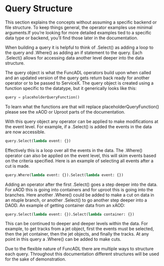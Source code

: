 # Query Structure

This section explains the concepts without assuming a specific backend or file structure. To keep things general, the operator examples use minimal arguments.If you’re looking for more detailed examples tied to a specific data type or backend, you’ll find those later in the documentation.

When building a query it is helpful to think of .Select() as adding a loop to the query and .Where() as adding an if statement to the query. Each .Select() allows for accessing data another level deeper into the data structure.

The query object is what the FuncADL operators build upon when called and an updated version of the query gets return back ready for another operator or to be passed to ServiceX. The query object is created using a function specific to the datatype, but it generically looks like this:

```python
query = placeholderQueryFunction()
```

To learn what the functions are that will replace placeholderQueryFunction() please see the xAOD or Uproot parts of the documentation.

With this query object any operator can be applied to make modifications at the event level. For example, if a .Select() is added the events in the data are now accessible.

```python
query.Select(lambda event: {})
```

Effectively this is a loop over all the events in the data. The .Where() operator can also be applied on the event level, this will skim events based on the criteria specified. Here is an example of selecting all events after a cut is made.

```python
query.Where(lambda event: {}).Select(lambda event: {})
```

Adding an operator after the first .Select() goes a step deeper into the data. For xAOD this is going into containers and for uproot this is going into the branches. Here another .Where() could be added to make a cut on data in an ntuple branch, or another .Select() to go another step deeper into a DAOD. An example of getting container data from an xAOD:

```python
query.Select(lambda event: {}).Select(lambda container: {})
```

This can be continued to deeper and deeper levels within the data. For example, to get tracks from a jet object, first the events must be selected, then the jet container, then the jet objects, and finally the tracks. At any point in this query a .Where() can be added to make cuts.

Due to the flexible nature of FuncADL there are multiple ways to structure each query. Throughout this documentation different structures will be used for the sake of demonstration.

